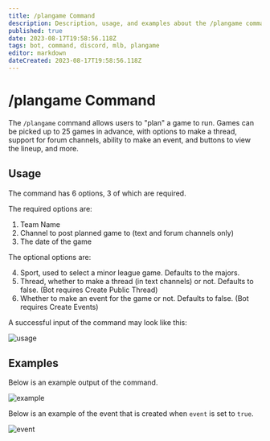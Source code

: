 ```yaml
---
title: /plangame Command
description: Description, usage, and examples about the /plangame command for the MLB Game Feed Discord bot.
published: true
date: 2023-08-17T19:58:56.118Z
tags: bot, command, discord, mlb, plangame
editor: markdown
dateCreated: 2023-08-17T19:58:56.118Z
---
```


# /plangame Command

The `/plangame` command allows users to "plan" a game to run. Games can be picked up to 25 games in advance, with options to make a thread, support for forum channels, ability to make an event, and buttons to view the lineup, and more.

## Usage

The command has 6 options, 3 of which are required.

The required options are:

1. Team Name
2. Channel to post planned game to (text and forum channels only)
3. The date of the game

The optional options are:

4. Sport, used to select a minor league game. Defaults to the majors.
5. Thread, whether to make a thread (in text channels) or not. Defaults to false. (Bot requires Create Public Thread)
6. Whether to make an event for the game or not. Defaults to false. (Bot requires Create Events)

A successful input of the command may look like this:

![usage](https://cdn.chew.pro/imgs/xJIlAbHo.png)

## Examples

Below is an example output of the command.

![example](https://cdn.chew.pro/imgs/mbEIK7h.png)

Below is an example of the event that is created when `event` is set to `true`.

![event](https://cdn.chew.pro/imgs/bE4JRNO.png)